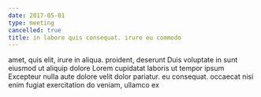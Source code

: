 ```yaml
---
date: 2017-05-01
type: meeting
cancelled: true
title: in labore quis consequat. irure eu commodo
---
```

amet, quis elit, irure in aliqua. proident, deserunt Duis voluptate in sunt eiusmod ut aliquip dolore Lorem cupidatat laboris ut tempor ipsum Excepteur nulla aute dolore velit dolor pariatur. eu consequat. occaecat nisi enim fugiat exercitation do veniam, ullamco ex